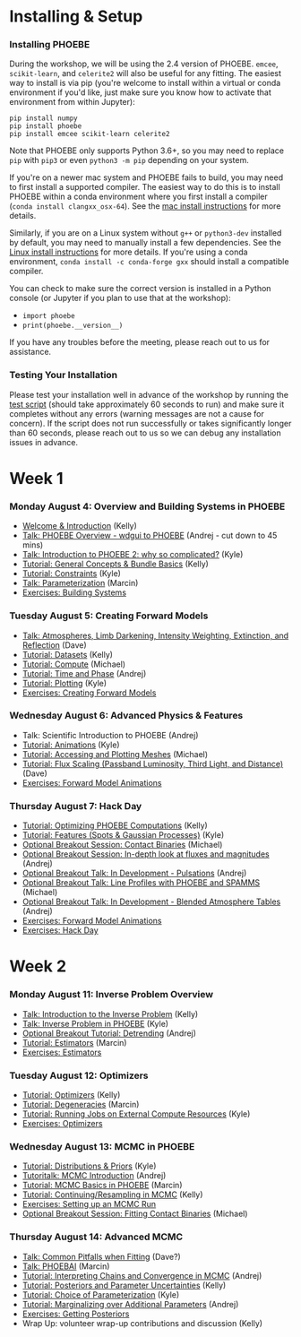 # Installing & Setup

### Installing PHOEBE

During the workshop, we will be using the 2.4 version of PHOEBE.  `emcee`, `scikit-learn`, and `celerite2` will also be useful for any fitting.  The easiest way to install is via pip (you're welcome to install within a virtual or conda environment if you'd like, just make sure you know how to activate that environment from within Jupyter):

```
pip install numpy
pip install phoebe
pip install emcee scikit-learn celerite2
```

Note that PHOEBE only supports Python 3.6+, so you may need to replace `pip` with `pip3` or even `python3 -m pip` depending on your system.

If you're on a newer mac system and PHOEBE fails to build, you may need to first install a supported compiler.  The easiest way to do this is to install PHOEBE within a conda environment where you first install a compiler (`conda install clangxx_osx-64`).  See the [mac install instructions](http://phoebe-project.org/install/latest/mac/auto) for more details.

Similarly, if you are on a Linux system without `g++` or `python3-dev` installed by default, you may need to manually install a few dependencies.  See the [Linux install instructions](http://phoebe-project.org/install/latest/linux/auto) for more details.  If you're using a conda environment, `conda install -c conda-forge gxx` should install a compatible compiler.

You can check to make sure the correct version is installed in a Python console (or Jupyter if you plan to use that at the workshop):

* `import phoebe`
* `print(phoebe.__version__)`

If you have any troubles before the meeting, please reach out to us for assistance.

### Testing Your Installation


Please test your installation well in advance of the workshop by running the [test script](https://raw.githubusercontent.com/phoebe-project/phoebe2-workshop/2025aug/test_install.py) (should take approximately 60 seconds to run) and make sure it completes without any errors (warning messages are not a cause for concern).  If the script does not run successfully or takes significantly longer than 60 seconds, please reach out to us so we can debug any installation issues in advance.


# Week 1

### Monday August 4: Overview and Building Systems in PHOEBE

* [Welcome & Introduction](https://docs.google.com/presentation/d/e/2PACX-1vTH436zb5IPSMPoCq0AbAW0lzJrQjhRINJyoUOZxAYyaFHPyx8TM1jXeqcs2NOC-mWmXxiTh7B0cQd7/pub?start=false&loop=false&delayms=3000) (Kelly)
* [Talk: PHOEBE Overview - wdgui to PHOEBE](https://docs.google.com/presentation/d/e/2PACX-1vRDgAr5NEH738njEqj4LS4YtxUs6T8TA5EHe3jry454n7cRdzRBvGuxpn_5QAgjeykQnx8er97c3_VD/pub?start=false&loop=false&delayms=3000) (Andrej - cut down to 45 mins)
* [Talk: Introduction to PHOEBE 2: why so complicated?](https://docs.google.com/presentation/d/e/2PACX-1vQZF_BRCGQZEjNlLhzznY5i_T5WNj6y7RJMvqxat7aDzTq7l1qDx7CnInoiNtIFZWL2BczoHf3RWnTK/pub?start=false&loop=false&delayms=3000) (Kyle)
* [Tutorial: General Concepts & Bundle Basics](./Tutorial_01_bundle_basics.ipynb) (Kelly)
* [Tutorial: Constraints](./Tutorial_02_constraints.ipynb) (Kyle)
* [Talk: Parameterization](https://docs.google.com/presentation/d/e/2PACX-1vQ_WFnIM5ZubzjF0JWQrkLNkB84m8NJokQ93kafYry8J9Nd01cCr0ib59fVrKqdHPNVFJpMacNzKjRS/pub?start=false&loop=false&delayms=3000) (Marcin)
* [Exercises: Building Systems](./Exercises_01_building_systems.ipynb)


### Tuesday August 5: Creating Forward Models

* [Talk: Atmospheres, Limb Darkening, Intensity Weighting, Extinction, and Reflection](https://docs.google.com/presentation/d/e/2PACX-1vQBFsBHcaE1ZJV4hETfCvv03D3Y_rFZEIuz5m0QhApM5mRdceEc78iGCF1FfmY-ID23jC7unqvtofNj/pub?start=false&loop=false&delayms=3000) (Dave)
* [Tutorial: Datasets](./Tutorial_03_datasets.ipynb) (Kelly)
* [Tutorial: Compute](./Tutorial_04_compute.ipynb) (Michael)
* [Tutorial: Time and Phase](./Tutorial_05_time_and_phase.ipynb) (Andrej)
* [Tutorial: Plotting](./Tutorial_06_plotting.ipynb) (Kyle)
* [Exercises: Creating Forward Models](./Exercises_02_forward_models.ipynb)


### Wednesday August 6: Advanced Physics & Features


* Talk: Scientific Introduction to PHOEBE (Andrej)
* [Tutorial: Animations](./Tutorial_07_animations.ipynb) (Kyle)
* [Tutorial: Accessing and Plotting Meshes](./Tutorial_08_meshes.ipynb) (Michael)
* [Tutorial: Flux Scaling (Passband Luminosity, Third Light, and Distance)](./Tutorial_09_pblum_l3_distance.ipynb) (Dave)
* [Exercises: Forward Model Animations](./Exercises_03_animations.ipynb)


### Thursday August 7: Hack Day


* [Tutorial: Optimizing PHOEBE Computations](./Tutorial_10_optimizing_computations.ipynb) (Kelly)
* [Tutorial: Features (Spots & Gaussian Processes)](./Tutorial_11_features.ipynb) (Kyle)
* [Optional Breakout Session: Contact Binaries](./Tutorial_semidetached_contact.ipynb) (Michael)
* [Optional Breakout Session: In-depth look at fluxes and magnitudes](./Tutorial_flux_calibration.ipynb) (Andrej)
* [Optional Breakout Talk: In Development - Pulsations](https://docs.google.com/presentation/d/e/2PACX-1vT1itS6W6Z0FOOnPGFud2TWg-sIxdLXYLX-GquIB-lssk2aiD33VL1TSSsBBs4bwwxOMC3M4jwQuadS/pub?start=false&loop=false&delayms=3000) (Andrej)
* [Optional Breakout Talk: Line Profiles with PHOEBE and SPAMMS](https://docs.google.com/presentation/d/e/2PACX-1vTw7p9Hlh0F2GOWZIFTiTIaKD20hTE_pWxsurxARzg10SU8VOVh4IbqtctM0J6tpd6xO7NU25GHY6aR/pub?start=false&loop=false&delayms=3000) (Michael)
* [Optional Breakout Talk: In Development - Blended Atmosphere Tables](https://docs.google.com/presentation/d/e/2PACX-1vQHs4n5LMhZMyXVueHRnACte2bUZ80zALfLxXsy6DtlXMG1UAopoJMkxEmQ6teEz-IH0nWb8KjobeYx/pub?start=false&loop=false&delayms=3000) (Andrej)
* [Exercises: Forward Model Animations](./Exercises_03_animations.ipynb)
* [Exercises: Hack Day](./Exercises_04_hack_day.ipynb)


# Week 2

### Monday August 11: Inverse Problem Overview

* [Talk: Introduction to the Inverse Problem](https://docs.google.com/presentation/d/e/2PACX-1vQJUYYl3Y9zxWceapJ9cjbgRyHjkb8xw9qmdZ1Ve4-q4MorCS2OgjpAVYDkyfLQLm7mb_zbnvBMEI-h/pub?start=false&loop=false&delayms=3000) (Kelly)
* [Talk: Inverse Problem in PHOEBE](https://docs.google.com/presentation/d/e/2PACX-1vQnOikYGaIVd1O6Aj4jp6_A26T41h-pid6IOh-qwQdafZIGvSWNo89SvRHz-6JVtUoKXlin0g_KdguZ/pub?start=false&loop=false&delayms=3000) (Kyle)
* [Optional Breakout Tutorial: Detrending](./Tutorial_detrending.ipynb) (Andrej)
* [Tutorial: Estimators](./Tutorial_12_estimators.ipynb) (Marcin)
* [Exercises: Estimators](./Exercises_06_estimators.ipynb)


### Tuesday August 12: Optimizers

* [Tutorial: Optimizers](./Tutorial_13_optimizers.ipynb) (Kelly)
* [Tutorial: Degeneracies](./Tutorial_14_degeneracy.ipynb) (Marcin)
* [Tutorial: Running Jobs on External Compute Resources](./Tutorial_15_server.ipynb) (Kyle)
* [Exercises: Optimizers](./Exercises_07_optimizers.ipynb) 


### Wednesday August 13: MCMC in PHOEBE

* [Tutorial: Distributions & Priors](./Tutorial_16_distributions.ipynb) (Kyle)
* [Tutoritalk: MCMC Introduction](./mcmc_generic.ipynb) (Andrej)
* [Tutorial: MCMC Basics in PHOEBE](./Tutorial_17_mcmc.ipynb) (Marcin)
* [Tutorial: Continuing/Resampling in MCMC](./Tutorial_18_mcmc_continued.ipynb) (Kelly)
* [Exercises: Setting up an MCMC Run](./Exercises_08_mcmc.ipynb)
* [Optional Breakout Session: Fitting Contact Binaries](https://docs.google.com/presentation/d/e/2PACX-1vT_Cx34ifFzE_vM_75IRGXVFcIplju_VOsUNK0w-FjPJ9mlNI9riUZk5nb0iUzwrwQ4oGYnEYNzDiJK/pub?start=false&loop=false&delayms=3000) (Michael)


### Thursday August 14: Advanced MCMC

* [Talk: Common Pitfalls when Fitting](https://docs.google.com/presentation/d/e/2PACX-1vTwak5SRgicPcFJMHosg6AC1gnHqiEkVLiPT1H97bgJ40W1r39rtsgmf4eJitHb02rMtKKUtTW-PtkK/pub?start=false&loop=false&delayms=3000) (Dave?)
* [Talk: PHOEBAI](https://docs.google.com/presentation/d/e/2PACX-1vRLvSKCzA_BTZN7vl_tTXxKe6Y3wIKMCAuuZhwh0LIkfoZKiDCOzZBSuHwyhe7tu4o_lm0aANAOFv7o/pub?start=false&loop=false&delayms=3000) (Marcin)
* [Tutorial: Interpreting Chains and Convergence in MCMC](./Tutorial_19_convergence.ipynb) (Andrej)
* [Tutorial: Posteriors and Parameter Uncertainties](./Tutorial_20_posteriors.ipynb) (Kelly)
* [Tutorial: Choice of Parameterization](./Tutorial_21_parameterization.ipynb) (Kyle)
* [Tutorial: Marginalizing over Additional Parameters](./Tutorial_22_marginalization.ipynb) (Andrej)
* [Exercises: Getting Posteriors](./Exercises_09_posteriors.ipynb)
* Wrap Up: volunteer wrap-up contributions and discussion (Kelly)
